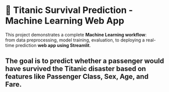 # 🚢 Titanic Survival Prediction - Machine Learning Web App

This project demonstrates a complete **Machine Learning workflow**:  
from data preprocessing, model training, evaluation, to deploying a real-time prediction **web app using Streamlit**.

The goal is to predict whether a passenger would have survived the Titanic disaster based on features like **Passenger Class**, **Sex**, **Age**, and **Fare**.
---



